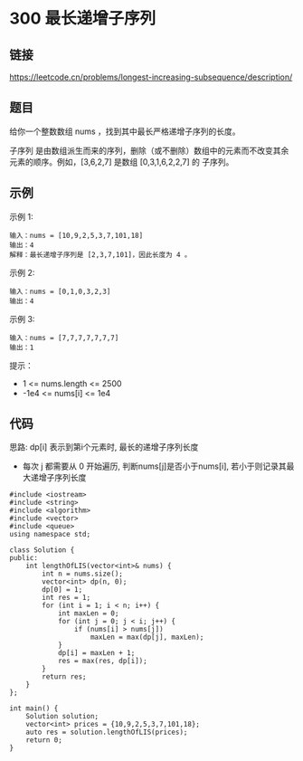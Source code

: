 # 300 最长递增子序列
## 链接
https://leetcode.cn/problems/longest-increasing-subsequence/description/

## 题目 
给你一个整数数组 nums ，找到其中最长严格递增子序列的长度。

子序列 是由数组派生而来的序列，删除（或不删除）数组中的元素而不改变其余元素的顺序。例如，[3,6,2,7] 是数组 [0,3,1,6,2,2,7] 的 子序列。

## 示例
示例 1:
```
输入：nums = [10,9,2,5,3,7,101,18]
输出：4
解释：最长递增子序列是 [2,3,7,101]，因此长度为 4 。
```
示例 2:
```
输入：nums = [0,1,0,3,2,3]
输出：4
```
示例 3:
```
输入：nums = [7,7,7,7,7,7,7]
输出：1
```

提示：

- 1 <= nums.length <= 2500
- -1e4 <= nums[i] <= 1e4

## 代码
思路:
dp[i] 表示到第i个元素时, 最长的递增子序列长度
- 每次 j 都需要从 0 开始遍历, 判断nums[j]是否小于nums[i], 若小于则记录其最大递增子序列长度

```
#include <iostream>
#include <string>
#include <algorithm>
#include <vector>
#include <queue>
using namespace std;

class Solution {
public:
    int lengthOfLIS(vector<int>& nums) {
        int n = nums.size();
        vector<int> dp(n, 0);
        dp[0] = 1;
        int res = 1;
        for (int i = 1; i < n; i++) {
            int maxLen = 0;
            for (int j = 0; j < i; j++) {
                if (nums[i] > nums[j])
                    maxLen = max(dp[j], maxLen);
            }
            dp[i] = maxLen + 1;
            res = max(res, dp[i]);
        }
        return res;
    }
};

int main() {
    Solution solution;
    vector<int> prices = {10,9,2,5,3,7,101,18};
    auto res = solution.lengthOfLIS(prices);
    return 0;
}
```